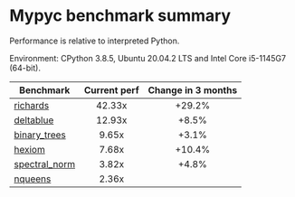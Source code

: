 # Mypyc benchmark summary

Performance is relative to interpreted Python.

Environment: CPython 3.8.5, Ubuntu 20.04.2 LTS and Intel Core i5-1145G7 (64-bit).

| Benchmark | Current perf | Change in 3 months |
| --- | :---: | :---: |
| [richards](benchmarks/richards.md) | 42.33x | +29.2% |
| [deltablue](benchmarks/deltablue.md) | 12.93x | +8.5% |
| [binary_trees](benchmarks/binary_trees.md) | 9.65x | +3.1% |
| [hexiom](benchmarks/hexiom.md) | 7.68x | +10.4% |
| [spectral_norm](benchmarks/spectral_norm.md) | 3.82x | +4.8% |
| [nqueens](benchmarks/nqueens.md) | 2.36x |  |
